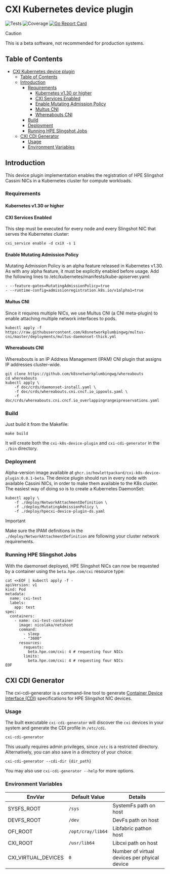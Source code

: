 # CXI Kubernetes device plugin
![Tests](https://img.shields.io/endpoint?url=https://gist.githubusercontent.com/caio-davi/40551c54cd6c4079844a78fd6b46211f/raw/go-tests-badge.json&cacheSeconds=300)
![Coverage](https://img.shields.io/endpoint?url=https://gist.githubusercontent.com/caio-davi/40551c54cd6c4079844a78fd6b46211f/raw/coverage-badge.json&cacheSeconds=300)
[![Go Report Card](https://goreportcard.com/badge/github.com/HewlettPackard/cxi-k8s-device-plugin)](https://goreportcard.com/report/github.com/HewlettPackard/cxi-k8s-device-plugin)

> [!CAUTION]
This is a beta software, not recommended for production systems.

## Table of Contents

- [CXI Kubernetes device plugin](#cxi-kubernetes-device-plugin)
  - [Table of Contents](#table-of-contents)
  - [Introduction](#introduction)
    - [Requirements](#requirements)
      - [Kubernetes v1.30 or higher](#kubernetes-v130-or-higher)
      - [CXI Services Enabled](#cxi-services-enabled)
      - [Enable Mutating Admission Policy](#enable-mutating-admission-policy)
      - [Multus CNI](#multus-cni)
      - [Whereabouts CNI](#whereabouts-cni)
    - [Build](#build)
    - [Deployment](#deployment)
    - [Running HPE Slingshot Jobs](#running-hpe-slingshot-jobs)
  - [CXI CDI Generator](#cxi-cdi-generator)
    - [Usage](#usage)
    - [Environment Variables](#environment-variables)

## Introduction

This device plugin implementation enables the registration of HPE Slingshot Cassini NICs in a Kubernetes cluster for compute workloads.

### Requirements

#### Kubernetes v1.30 or higher

#### CXI Services Enabled

This step must be executed for every node and every Slingshot NIC that serves the Kubernetes cluster:
```
cxi_service enable -d cxiX -s 1
```

#### Enable Mutating Admission Policy

Mutating Admission Policy is an alpha feature released in Kubernetes v1.30. As with any alpha feature, it must be explicitly enabled before usage. Add the following lines to /etc/kubernetes/manifests/kube-apiserver.yaml:
```
- --feature-gates=MutatingAdmissionPolicy=true
- --runtime-config=admissionregistration.k8s.io/v1alpha1=true
```

#### Multus CNI 

Since it requires multiple NICs, we use Multus CNI (a CNI meta-plugin) to enable attaching multiple network interfaces to pods.
```
kubectl apply -f https://raw.githubusercontent.com/k8snetworkplumbingwg/multus-cni/master/deployments/multus-daemonset-thick.yml
```

#### Whereabouts CNI

Whereabouts is an IP Address Management (IPAM) CNI plugin that assigns IP addresses cluster-wide.  
```
git clone https://github.com/k8snetworkplumbingwg/whereabouts
cd whereabouts
kubectl apply \
    -f doc/crds/daemonset-install.yaml \
    -f doc/crds/whereabouts.cni.cncf.io_ippools.yaml \
    -f doc/crds/whereabouts.cni.cncf.io_overlappingrangeipreservations.yaml
```

### Build

Just build it from the Makefile:
```
make build
```

It will create both the `cxi-k8s-device-plugin` and `cxi-cdi-generator` in the `./bin` directory.

### Deployment

Alpha-version image available at `ghcr.io/hewlettpackard/cxi-k8s-device-plugin:0.0.1-beta`. 
The device plugin should run in every node with available Cassini NICs, in order to make them available to the K8s cluster. The easiest way of doing so is to create a Kubernetes DaemonSet:

```
kubectl apply \
    -f ./deploy/NetworkAttachmentDefinition \
    -f ./deploy/MutatingAdmissionPolicy \ 
    -f ./deploy/hpecxi-device-plugin-ds.yaml
```

> [!IMPORTANT]
> Make sure the IPAM definitions in the `./deploy/NetworkAttachmentDefinition` are following your cluster network requirements.

### Running HPE Slingshot Jobs

With the daemonset deployed, HPE Slingshot NICs can now be requested by a container using the `beta.hpe.com/cxi` resource type:

```shell
cat <<EOF | kubectl apply -f -
apiVersion: v1
kind: Pod
metadata:
  name: cxi-test
  labels:
    app: test
spec:
  containers:
    - name: cxi-test-container
      image: nicolaka/netshoot
      command:
        - sleep
        - "3600"
      resources:
        requests:
          beta.hpe.com/cxi: 4 # requesting four NICs
        limits:
          beta.hpe.com/cxi: 4 # requesting four NICs
EOF
```

## CXI CDI Generator

The cxi-cdi-generator is a command-line tool to generate [Container Device Interface (CDI)](https://github.com/cncf-tags/container-device-interface/) specifications for HPE Slingshot NIC devices. 

### Usage

The built executable `cxi-cdi-generator` will discover the `cxi` devices in your system and generate the CDI profile in `/etc/cdi`.
```
cxi-cdi-generator
```

This usually requires admin privileges, since `/etc` is a restricted directory. Alternatively, you can also save in a directory of your choice:
```
cxi-cdi-generator --cdi-dir {dir_path}
```

You may also use `cxi-cdi-generator --help` for more options. 

### Environment Variables
 
| EnvVar              | Default Value     | Details                                      |
| ------------------- | ----------------- | -------------------------------------------- |
| SYSFS_ROOT          | `/sys`            | SystemFs path on host                        |
| DEVFS_ROOT          | `/dev`            | DevFs path on host                           |
| OFI_ROOT            | `/opt/cray/lib64` | Libfabric pathon host                        |
| CXI_ROOT            | `/usr/lib64`      | Libcxi path on host                          |
| CXI_VIRTUAL_DEVICES | `0`               | Number of virtual devices per phyical device |

